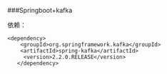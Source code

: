 ###Springboot+kafka 

依赖：		

```
<dependency>
    <groupId>org.springframework.kafka</groupId>  
   	<artifactId>spring-kafka</artifactId> 
     <version>2.2.0.RELEASE</version>
   </dependency>
```